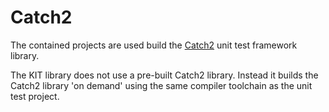 # Catch2

The contained projects are used build the [Catch2](https://github.com/catchorg/Catch2) unit test framework library.

The KIT library does not use a pre-built Catch2 library.  Instead it builds the
Catch2 library 'on demand' using the same compiler toolchain as the unit test
project.
